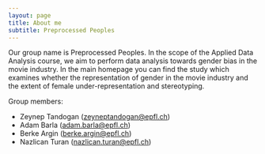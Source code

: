 ```yaml
---
layout: page
title: About me
subtitle: Preprocessed Peoples
---
```


Our group name is Preprocessed Peoples. In the scope of the Applied Data Analysis course, we aim to perform data analysis towards gender bias in the movie industry. In the main homepage you can find the study which examines whether the representation of gender in the movie industry and the extent of female under-representation and stereotyping.

Group members:
- Zeynep Tandogan (zeyneptandogan@epfl.ch)
- Adam Barla (adam.barla@epfl.ch)
- Berke Argin (berke.argin@epfl.ch)
- Nazlican Turan (nazlican.turan@epfl.ch)